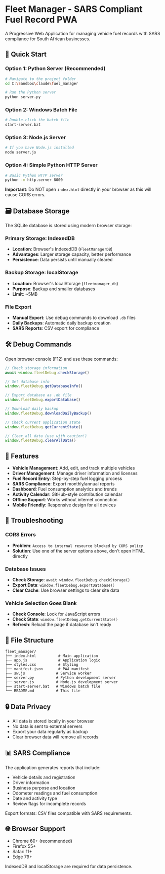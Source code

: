 # Fleet Manager - SARS Compliant Fuel Record PWA

A Progressive Web Application for managing vehicle fuel records with SARS compliance for South African businesses.

## 🚀 Quick Start

### Option 1: Python Server (Recommended)
```bash
# Navigate to the project folder
cd C:\Sandbox\claude\fuel_manager

# Run the Python server
python server.py
```

### Option 2: Windows Batch File
```bash
# Double-click the batch file
start-server.bat
```

### Option 3: Node.js Server
```bash
# If you have Node.js installed
node server.js
```

### Option 4: Simple Python HTTP Server
```bash
# Basic Python HTTP server
python -m http.server 8000
```

**Important**: Do NOT open `index.html` directly in your browser as this will cause CORS errors.

## 🗃️ Database Storage

The SQLite database is stored using modern browser storage:

### Primary Storage: IndexedDB
- **Location**: Browser's IndexedDB (`FleetManagerDB`)
- **Advantages**: Larger storage capacity, better performance
- **Persistence**: Data persists until manually cleared

### Backup Storage: localStorage
- **Location**: Browser's localStorage (`fleetmanager_db`)
- **Purpose**: Backup and smaller databases
- **Limit**: ~5MB

### File Export
- **Manual Export**: Use debug commands to download `.db` files
- **Daily Backups**: Automatic daily backup creation
- **SARS Reports**: CSV export for compliance

## 🛠️ Debug Commands

Open browser console (F12) and use these commands:

```javascript
// Check storage information
await window.fleetDebug.checkStorage()

// Get database info
window.fleetDebug.getDatabaseInfo()

// Export database as .db file
window.fleetDebug.exportDatabase()

// Download daily backup
window.fleetDebug.downloadDailyBackup()

// Check current application state
window.fleetDebug.getCurrentState()

// Clear all data (use with caution!)
window.fleetDebug.clearAllData()
```

## 📱 Features

- **Vehicle Management**: Add, edit, and track multiple vehicles
- **Driver Management**: Manage driver information and licenses
- **Fuel Record Entry**: Step-by-step fuel logging process
- **SARS Compliance**: Export monthly/annual reports
- **Dashboard**: Fuel consumption analytics and trends
- **Activity Calendar**: GitHub-style contribution calendar
- **Offline Support**: Works without internet connection
- **Mobile Friendly**: Responsive design for all devices

## 🔧 Troubleshooting

### CORS Errors
- **Problem**: `Access to internal resource blocked by CORS policy`
- **Solution**: Use one of the server options above, don't open HTML directly

### Database Issues
- **Check Storage**: `await window.fleetDebug.checkStorage()`
- **Export Data**: `window.fleetDebug.exportDatabase()`
- **Clear Cache**: Use browser settings to clear site data

### Vehicle Selection Goes Blank
- **Check Console**: Look for JavaScript errors
- **Check State**: `window.fleetDebug.getCurrentState()`
- **Refresh**: Reload the page if database isn't ready

## 📂 File Structure

```
fleet_manager/
├── index.html          # Main application
├── app.js              # Application logic
├── styles.css          # Styling
├── manifest.json       # PWA manifest
├── sw.js              # Service worker
├── server.py          # Python development server
├── server.js          # Node.js development server
├── start-server.bat   # Windows batch file
└── README.md          # This file
```

## 🔒 Data Privacy

- All data is stored locally in your browser
- No data is sent to external servers
- Export your data regularly as backup
- Clear browser data will remove all records

## 📊 SARS Compliance

The application generates reports that include:
- Vehicle details and registration
- Driver information
- Business purpose and location
- Odometer readings and fuel consumption
- Date and activity type
- Review flags for incomplete records

Export formats: CSV files compatible with SARS requirements.

## 🌐 Browser Support

- Chrome 60+ (recommended)
- Firefox 55+
- Safari 11+
- Edge 79+

IndexedDB and localStorage are required for data persistence.